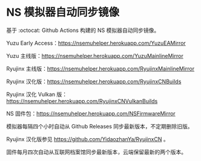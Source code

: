 # NS 模拟器自动同步镜像

基于 :octocat: Github Actions 构建的 NS 模拟器自动同步镜像。

Yuzu Early Access：https://nsemuhelper.herokuapp.com/YuzuEAMirror

Yuzu 主线版：https://nsemuhelper.herokuapp.com/YuzuMainlineMirror

Ryujinx 主线版：https://nsemuhelper.herokuapp.com/RyujinxMainlineMirror

Ryujinx 汉化版：https://nsemuhelper.herokuapp.com/RyujinxCNBuilds

Ryujinx 汉化 Vulkan 版：https://nsemuhelper.herokuapp.com/RyujinxCNVulkanBuilds

NS 固件包：https://nsemuhelper.herokuapp.com/NSFirmwareMirror

模拟器每隔四个小时自动从 Github Releases 同步最新版本，不定期删除旧版。

Ryujinx 汉化版参见 https://github.com/YidaozhanYa/RyujinxCN 。

固件每月四次自动从互联网档案馆同步最新版本，云端保留最新的两个版本。
